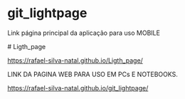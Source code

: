 # git_lightpage

Link página principal da aplicação para uso MOBILE

#   L i g t h _ p a g e 

https://rafael-silva-natal.github.io/Ligth_page/


LINK DA PAGINA WEB PARA USO EM PCs E NOTEBOOKS.


https://rafael-silva-natal.github.io/git_lightpage/
